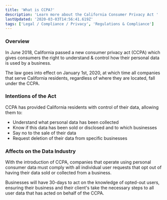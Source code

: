 ```yaml
---
title: 'What is CCPA?'
description: 'Learn more about the California Consumer Privacy Act '
lastUpdated: '2020-03-03T14:56:41.619Z'
tags: ['Legal / Compliance / Privacy', 'Regulations & Compliance']
---
```

### Overview

In June 2018, California passed a new consumer privacy act (CCPA) which gives consumers the right to understand & control how their personal data is used by a business.

The law goes into effect on January 1st, 2020, at which time all companies that serve California residents, regardless of where they are located, fall under the CCPA.

### Intentions of the Act

CCPA has provided California residents with control of their data, allowing them to:

* Understand what personal data has been collected
* Know if this data has been sold or disclosed and to which businesses
* Say no to the sale of their data
* Request deletion of their data from specific businesses

### Affects on the Data Industry

With the introduction of CCPA, companies that operate using personal consumer data must comply with all individual user requests that opt out of having their data sold or collected from a business.

Businesses will have 30-days to act on the knowledge of opted-out users, ensuring their business and their client's take the necessary steps to all user data that has acted on behalf of the CCPA.

